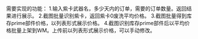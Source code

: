 需要实现的功能：
1.输入紫卡武器名，多少天内的订单，需要的订单数量。返回结果进行展示。
2.截图批量识别紫卡，返回紫卡0废洗平均价格。
3.截图批量得到库存prime部件价格，以列表形式展示价格。
4.截图识别库存prime部件后以平均价格批量上架到WM。上传前以列表形式展示价格，可以手动修改。
